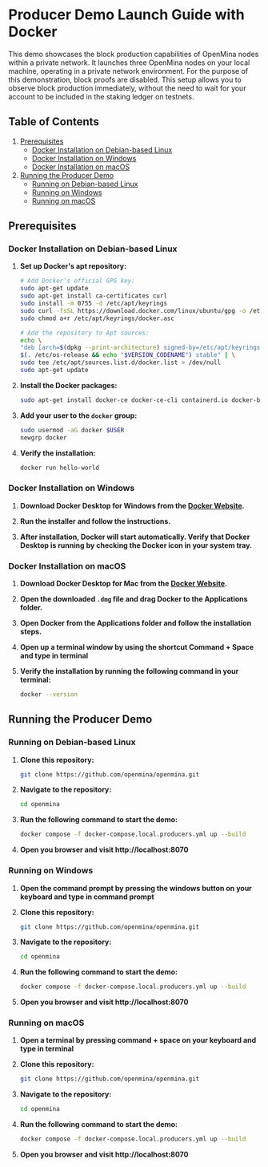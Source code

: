 # Producer Demo Launch Guide with Docker

This demo showcases the block production capabilities of OpenMina nodes within a private network. It launches three OpenMina nodes on your local machine, operating in a private network environment. For the purpose of this demonstration, block proofs are disabled. This setup allows you to observe block production immediately, without the need to wait for your account to be included in the staking ledger on testnets.

## Table of Contents
1. [Prerequisites](#prerequisites)
    - [Docker Installation on Debian-based Linux](#docker-installation-on-debian-based-linux)
    - [Docker Installation on Windows](#docker-installation-on-windows)
    - [Docker Installation on macOS](#docker-installation-on-macos)
2. [Running the Producer Demo](#running-the-producer-demo)
    - [Running on Debian-based Linux](#running-on-debian-based-linux)
    - [Running on Windows](#running-on-windows)
    - [Running on macOS](#running-on-macos)

## Prerequisites

### Docker Installation on Debian-based Linux

1. **Set up Docker's apt repository:**

    ```bash
    # Add Docker's official GPG key:
    sudo apt-get update
    sudo apt-get install ca-certificates curl
    sudo install -m 0755 -d /etc/apt/keyrings
    sudo curl -fsSL https://download.docker.com/linux/ubuntu/gpg -o /etc/apt/keyrings/docker.asc
    sudo chmod a+r /etc/apt/keyrings/docker.asc

    # Add the repository to Apt sources:
    echo \
    "deb [arch=$(dpkg --print-architecture) signed-by=/etc/apt/keyrings/docker.asc] https://download.docker.com/linux/ubuntu \
    $(. /etc/os-release && echo "$VERSION_CODENAME") stable" | \
    sudo tee /etc/apt/sources.list.d/docker.list > /dev/null
    sudo apt-get update
    ```

2. **Install the Docker packages:**

    ```bash
    sudo apt-get install docker-ce docker-ce-cli containerd.io docker-buildx-plugin docker-compose-plugin
    ```

3. **Add your user to the `docker` group:**

    ```bash
    sudo usermod -aG docker $USER
    newgrp docker
    ```

4. **Verify the installation:**

    ```bash
    docker run hello-world
    ```

### Docker Installation on Windows

1. **Download Docker Desktop for Windows from the [Docker Website](https://www.docker.com/products/docker-desktop/).**

2. **Run the installer and follow the instructions.**

3. **After installation, Docker will start automatically. Verify that Docker Desktop is running by checking the Docker icon in your system tray.**

### Docker Installation on macOS

1. **Download Docker Desktop for Mac from the [Docker Website](https://www.docker.com/products/docker-desktop/).**

2. **Open the downloaded `.dmg` file and drag Docker to the Applications folder.**

3. **Open Docker from the Applications folder and follow the installation steps.**

4. **Open up a terminal window by using the shortcut Command + Space and type in terminal**

5. **Verify the installation by running the following command in your terminal:**
    ```sh
    docker --version
    ```

## Running the Producer Demo

### Running on Debian-based Linux

1. **Clone this repository:**
    ```bash
    git clone https://github.com/openmina/openmina.git
    ```

2. **Navigate to the repository:**

    ```bash
    cd openmina
    ```

3. **Run the following command to start the demo:**
    ```sh
    docker compose -f docker-compose.local.producers.yml up --build
    ```

4. **Open you browser and visit http://localhost:8070**

### Running on Windows

1. **Open the command prompt by pressing the windows button on your keyboard and type in command prompt**

2. **Clone this repository:**
    ```bash
    git clone https://github.com/openmina/openmina.git
    ```

3. **Navigate to the repository:**

    ```bash
    cd openmina
    ```

4. **Run the following command to start the demo:**
    ```sh
    docker compose -f docker-compose.local.producers.yml up --build
    ```

5. **Open you browser and visit http://localhost:8070**

### Running on macOS

1. **Open a terminal by pressing command + space on your keyboard and type in terminal**

2. **Clone this repository:**
    ```bash
    git clone https://github.com/openmina/openmina.git
    ```

3. **Navigate to the repository:**

    ```bash
    cd openmina
    ```

4. **Run the following command to start the demo:**
    ```sh
    docker compose -f docker-compose.local.producers.yml up --build
    ```

5. **Open you browser and visit http://localhost:8070**
